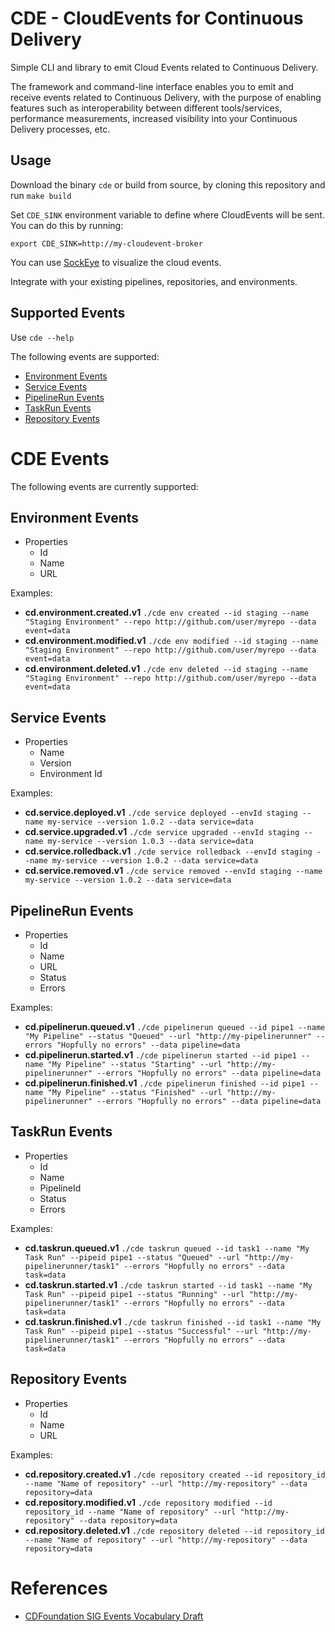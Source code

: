 # CDE - CloudEvents for Continuous Delivery

Simple CLI and library to emit Cloud Events related to Continuous Delivery.

The framework and command-line interface enables you to emit and receive events related to Continuous Delivery, with the purpose of enabling features such as interoperability between different tools/services, performance measurements, increased visibility into your Continuous Delivery processes, etc.


## Usage

Download the binary `cde` or build from source, by cloning this repository and run `make build`

Set `CDE_SINK` environment variable to define where CloudEvents will be sent. You can do this by running:

`export CDE_SINK=http://my-cloudevent-broker`

You can use [SockEye](https://github.com/n3wscott/sockeye) to visualize the cloud events.

Integrate with your existing pipelines, repositories, and environments.

## Supported Events

Use `cde --help`

The following events are supported:
- [Environment Events](#environment-events)
- [Service Events](#service-events)
- [PipelineRun Events](#pipelinerun-events)
- [TaskRun Events](#taskrun-events)
- [Repository Events](#repository-events)


# CDE Events

The following events are currently supported:

## Environment Events
- Properties
    - Id
    - Name
    - URL

Examples:

- **cd.environment.created.v1** `./cde env created --id staging --name "Staging Environment" --repo http://github.com/user/myrepo --data event=data`
- **cd.environment.modified.v1** `./cde env modified --id staging --name "Staging Environment" --repo http://github.com/user/myrepo --data event=data`
- **cd.environment.deleted.v1** `./cde env deleted --id staging --name "Staging Environment" --repo http://github.com/user/myrepo --data event=data`


## Service Events
- Properties
    - Name
    - Version
    - Environment Id

Examples:

- **cd.service.deployed.v1** `./cde service deployed --envId staging --name my-service --version 1.0.2 --data service=data`
- **cd.service.upgraded.v1** `./cde service upgraded --envId staging --name my-service --version 1.0.3 --data service=data`
- **cd.service.rolledback.v1** `./cde service rolledback --envId staging --name my-service --version 1.0.2 --data service=data`
- **cd.service.removed.v1** `./cde service removed --envId staging --name my-service --version 1.0.2 --data service=data`

## PipelineRun Events
- Properties
  - Id
  - Name
  - URL
  - Status  
  - Errors

Examples:
- **cd.pipelinerun.queued.v1**   `./cde pipelinerun queued --id pipe1 --name "My Pipeline" --status "Queued" --url "http://my-pipelinerunner" --errors "Hopfully no errors" --data pipeline=data`
- **cd.pipelinerun.started.v1**  `./cde pipelinerun started --id pipe1 --name "My Pipeline" --status "Starting" --url "http://my-pipelinerunner" --errors "Hopfully no errors" --data pipeline=data`
- **cd.pipelinerun.finished.v1** `./cde pipelinerun finished --id pipe1 --name "My Pipeline" --status "Finished" --url "http://my-pipelinerunner" --errors "Hopfully no errors" --data pipeline=data`

## TaskRun Events
- Properties
  - Id
  - Name
  - PipelineId
  - Status
  - Errors

Examples:
- **cd.taskrun.queued.v1**   `./cde taskrun queued --id task1 --name "My Task Run" --pipeid pipe1 --status "Queued" --url "http://my-pipelinerunner/task1" --errors "Hopfully no errors" --data task=data`
- **cd.taskrun.started.v1**  `./cde taskrun started --id task1 --name "My Task Run" --pipeid pipe1 --status "Running" --url "http://my-pipelinerunner/task1" --errors "Hopfully no errors" --data task=data`
- **cd.taskrun.finished.v1** `./cde taskrun finished --id task1 --name "My Task Run" --pipeid pipe1 --status "Successful" --url "http://my-pipelinerunner/task1" --errors "Hopfully no errors" --data task=data`

## Repository Events
- Properties
  - Id
  - Name
  - URL

Examples:
- **cd.repository.created.v1** `./cde repository created --id repository_id --name "Name of repository" --url "http://my-repository" --data repository=data`
- **cd.repository.modified.v1** `./cde repository modified --id repository_id --name "Name of repository" --url "http://my-repository" --data repository=data`
- **cd.repository.deleted.v1** `./cde repository deleted --id repository_id --name "Name of repository" --url "http://my-repository" --data repository=data`


# References
- [CDFoundation SIG Events Vocabulary Draft](https://github.com/cdfoundation/sig-events/tree/main/vocabulary-draft)
